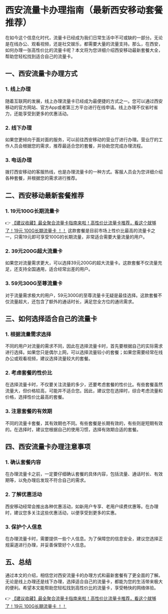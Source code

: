 # 西安流量卡办理指南（最新西安移动套餐推荐）

在如今这个信息化时代，流量卡已经成为我们日常生活中不可或缺的一部分。无论是在线办公、观看视频，还是社交娱乐，都需要大量的流量支持。那么，在西安，如何办理一张高性价比的流量卡呢？本文将为您详细介绍西安移动最新套餐大全，帮助您轻松找到适合自己的流量卡。

## 一、西安流量卡办理方式

### 1. 线上办理
随着互联网的发展，线上办理流量卡已经成为最便捷的方式之一。您可以通过西安移动的官方网站、官方App或者第三方平台进行在线申请。线上办理不仅省时省力，还能享受到更多的优惠活动。

### 2. 线下办理
如果您更倾向于面对面的服务，可以前往西安移动的营业厅进行办理。营业厅的工作人员会根据您的需求，推荐最适合您的套餐，并协助您完成办理流程。

### 3. 电话办理
拨打西安移动的客服热线，也是办理流量卡的一种方式。客服人员会为您详细介绍各种套餐，并根据您的需求进行推荐。

## 二、西安移动最新套餐推荐

### 1. 19元100G长期流量卡
👉 [【建议收藏】最全聚合流量卡指南来啦！高性价比流量卡推荐，看这个就够了！19元 100G长期流量卡 ！！](https://bit.ly/Liuliangka)
这款套餐是目前市场上性价比最高的流量卡之一，只需19元即可享受100G的长期流量，非常适合需要大量流量的用户。

### 2. 39元200G超大流量卡
如果您对流量需求更大，可以选择39元200G的超大流量卡。这款套餐不仅流量充足，还支持全国通用，适合经常出差的用户。

### 3. 59元300G至尊流量卡
对于流量需求极大的用户，59元300G的至尊流量卡无疑是最佳选择。这款套餐不仅流量超大，还包含了额外的通话时长，满足您全方位的通讯需求。

## 三、如何选择适合自己的流量卡

### 1. 根据流量需求选择
不同的用户对流量的需求不同，因此在选择流量卡时，首先要根据自己的实际需求进行选择。如果您只是偶尔上网，可以选择流量较小的套餐；如果您需要经常在线办公或观看视频，建议选择流量较大的套餐。

### 2. 考虑套餐的性价比
在选择流量卡时，不仅要关注流量的多少，还要考虑套餐的性价比。有些套餐虽然流量大，但价格较高，可能并不适合您。因此，建议您在选择时，综合考虑流量和价格，选择性价比最高的套餐。

### 3. 注意套餐的有效期
不同的流量卡套餐，其有效期也不同。有些套餐是长期有效的，有些则是短期有效的。在选择时，建议您根据自己的使用习惯，选择有效期合适的套餐。

## 四、西安流量卡办理注意事项

### 1. 确认套餐内容
在办理流量卡之前，一定要仔细确认套餐的具体内容，包括流量、通话时长、有效期等，以免办理后发现不符合自己的需求。

### 2. 了解优惠活动
西安移动经常会推出各种优惠活动，如新用户专享、老用户续费优惠等。在办理时，建议您多关注这些优惠活动，以便享受到更多的实惠。

### 3. 保护个人信息
在办理流量卡时，需要提供一些个人信息。为了保障您的信息安全，建议您选择正规渠道进行办理，并妥善保管好个人信息。

## 五、总结

通过本文的介绍，相信您对西安流量卡的办理方式和最新套餐有了更全面的了解。无论是线上办理还是线下办理，选择适合自己的流量卡，都能为您的生活带来极大的便利。希望本文能帮助您轻松找到高性价比的流量卡，享受畅快的网络体验。

👉 [【建议收藏】最全聚合流量卡指南来啦！高性价比流量卡推荐，看这个就够了！19元 100G长期流量卡 ！！](https://bit.ly/Liuliangka)